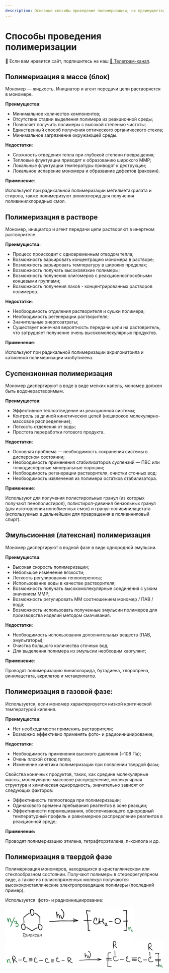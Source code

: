```yaml
---
description: Основные способы проведения полимеризации, их преимущества, недостатки и применение.
---
```


# Способы проведения полимеризации


<div class="pagination-nav__link">🙏 Если вам нравится сайт, подпишитесь на наш <a href="https://t.me/+JfpTv9CJlwQ0MThi">🔗 Телеграм-канал</a>.</div>

## Полимеризация в массе (блок)

Мономер — жидкость. Инициатор и агент передачи цепи растворяется в мономере.

**Преимущества**:

* Минимальное количество компонентов;
* Отсутствие стадии выделения полимера из реакционной среды;
* Позволяет получить полимеры с высокой степенью чистоты;
* Единственный способ получения оптического органического стекла;
* Минимальное загрязнение окружающей среды.

**Недостатки**:

* Сложность отведения тепла при глубокой степени превращения;
* Тепловые флуктуации приводят к образованию широкого ММР;
* Локальные флуктуации температуры приводят к деструкции;
* Локальное испарение мономера и образвание дефектов (раковин).

**Применение**:

Используют при радикальной полимеризации метилметакрилата и стирола, также полимеризуют винилхлорид для получения поливинилхлоридных смол.

## Полимеризация в растворе

Мономер, инициатор и агент передачи цепи растворяют в инертном растворителе.

**Преимущества:**

* Процесс происходит с одновременным отводом тепла;
* Возможность варьировать концентрацию мономера в растворе;
* Возможность варьировать температуру в широких пределах;
* Возможность получать высоковязкие полимеры;
* Возможность получения олигомеров с реакционноспособными концевыми группами;
* Возможность получения лаков - концентрированных растворов полимеров.

**Недостатки**:

* Необходимость отделения растворителя и сушки полимера;
* Необходимость регенерации растворителя;
* Значительные энергозатраты;
* Существует конечная вероятность передачи цепи на растовритель, что затрудняет получение очень высокомолекулярных продуктов.

**Применение**:

Используют при радикальной полимеризации акрилонитрила и катионной полимеризации изобутилена.

## Суспензионная полимеризация

Мономер диспергируют в воде в виде мелких капель, мономер должен быть водонерастворимым.

**Преимущества**:

* Эффективное теплоотведение из реакционной системы;
* Контроль за длиной кинетических цепей (неширокое молекулярно-массовое распределение);
* Легкость отделения от воды;
* Простота переработки готового продукта.

**Недостатки**:

* Основная проблема — необходимость сохранения системы в дисперсном состоянии;
* Необходимость применения стабилизаторов суспензий — ПВС или тонкодисперсные минеральные порошки;
* Необходимость регенерации растворителя, очистки сточных вод;
* Необходимость извлечения из полимера остатков стабилизатора.

**Применение**:

Используют для получения полистирольных гранул (из которых получают пенополистирол), полистирол-дивинил бензольных гранул (для изготовления ионобменных смол) и гранул поливинилацетата (используемых в дальнейшем для превращения в поливиниловый спирт).

## Эмульсионная (латексная) полимеризация

Мономер диспергируют в водной фазе в виде однородной эмульсии.

**Преимущества**:

* Высокая скорость полимеризации;
* Небольшое изменение вязкости;
* Легкость регулирования теплопереноса;
* Использование воды в качестве растворителя;
* Возможность получать высокомолекулярные соединения с узким значением ММР;
* Возможность регулировать ММ соотношением мономер / ПАВ / вода;
* Возможность использовать полученные эмульсии полимеров для производства изделий методом смачивания.

**Недостатки**:

* Необходимость использования дополнительных веществ (ПАВ, эмульгаторы);
* Очистка большого количества сточных вод;
* Для выделения полимера из эмульсии необходим каогулянт;

**Применение**:

Проводят полимеризацию винилхлорида, бутадиена, хлоропрена, винилацетата, акрилатов и метакрилатов.

## Полимеризация в газовой фазе:

Используется, если мономер характеризуется низкой критической температурой кипения.

**Преимущества**:

* Нет необходимости применять растворители;
* Возможно эффективно применять фото- и радиоинициирование;

**Недостатки**:

* Необходимость применения высокого давления (~108 Па);
* Очень плохой отвод тепла;
* Изменение кинетики полимеризации при появлении твердой фазы;

Свойства конечных продуктов, таких, как средине молекулярные массы, молекулярно-массовое распределение, молекулярная структура и химическая однородность, значительно зависят от следующих факторов:

* Эффективность теплоотвода при полимеризации;
* Одинакового времени пребывания реагентов в зоне реакции;
* Эффективности перемешивания, обеспечивающего однородный температурный профиль и равномерное распределение реагентов в реакционной среде;

**Применение:**

Проводят полимеризацию этилена, тетрафторэтилена, п-ксилола и др.

## Полимеризация в твердой фазе

Полимеризация мономеров, находящихся в кристаллическом или стеклообразном состоянии. Получают полимеры в стереорегулярном виде, а также из полисопряженных молекул получаются высококристаллические электропроводящие полимеры (последний пример).

Используется  фото- и радиоинициирование:

![](images/sposoby-provedeniya/sposoby_clip_image001.png) ![](images/sposoby-provedeniya/sposoby_clip_image001_0000.png)
